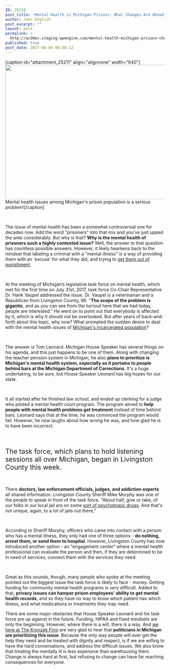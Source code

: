 ```yaml
---
ID: 25210
post_title: 'Mental Health in Michigan Prisons: What Changes Are Ahead?'
author: John English
post_excerpt: ""
layout: post
permalink: >
  http://acddev.staging.wpengine.com/mental-health-michigan-prisons-changes-ahead.html
published: true
post_date: 2017-08-04 08:30:12
---
```

[caption id="attachment_25211" align="alignnone" width="640"]<img class="size-large wp-image-25211" src="http://acddev.staging.wpengine.com/wp-content/uploads/2017/08/barbed-wire-1408454_1280-1024x678.jpg" alt="" width="640" height="424" /> Mental health issues among Michigan's prison population is a serious problem![/caption]

&nbsp;

<span style="font-weight: 400;">The issue of mental health has been a somewhat controversial one for decades now. Add the word "prisoners" into that mix and you've just upped the ante considerably. But why is that? </span><b>Why is the mental health of prisoners such a highly contested issue?</b><span style="font-weight: 400;"> Well, the answer to that question has countless possible answers. However, it likely hearkens back to the mindset that labeling a criminal with a "mental illness" is a way of providing them with an 'excuse' for what they did, and trying to </span><a href="https://acddev.staging.wpengine.com/sentencing-options.html" target="_blank" rel="noopener"><span style="font-weight: 400;">get them out of punishment</span></a><span style="font-weight: 400;">.</span>

&nbsp;

<span style="font-weight: 400;">At the meeting of Michigan’s legislative task force on mental health, which met for the first time on July 31st, 2017, task force Co-Chair Representative Dr. Hank Vaupel addressed the issue. Dr. Vaupel is a veterinarian and a Republican from Livingston County, MI. "</span><b>The scope of the problem is gigantic</b><span style="font-weight: 400;">, and as you can see from the turnout here that we had today, people are interested." He went on to point out that everybody is affected by it, which is why it should not be overlooked. But after years of back-and-forth about this topic, why now? What prompted the sudden desire to deal with the mental health issues of </span><a href="https://acddev.staging.wpengine.com/pre-arrest-help-from-us.html" target="_blank" rel="noopener"><span style="font-weight: 400;">Michigan's incarcerated population</span></a><span style="font-weight: 400;">?</span>

&nbsp;

<span style="font-weight: 400;">The answer is Tom Leonard. Michigan House Speaker has several things on his agenda, and this just happens to be one of them. Along with changing the teacher pension system in Michigan, he also </span><b>plans to prioritize is Michigan's mental health system, especially as it pertains to people behind bars at the Michigan Department of Corrections</b><span style="font-weight: 400;">. It's a huge undertaking, to be sure, but House Speaker Leonard has big hopes for our state.</span>

&nbsp;

<span style="font-weight: 400;">It all started after he finished law school, and ended up clerking for a judge who piloted a mental health court program. The program aimed to </span><b>help people with mental health problems get treatment</b><span style="font-weight: 400;"> instead of time behind bars. Leonard says that at the time, he was convinced the program would fail. However, he now laughs about how wrong he was, and how glad he is to have been incorrect. </span>

&nbsp;
<h2><span style="font-weight: 400;">The task force, which plans to hold listening sessions all over Michigan, began in Livingston County this week. </span></h2>
&nbsp;

<span style="font-weight: 400;">There </span><b>doctors, law enforcement officials, judges, and addiction experts</b><span style="font-weight: 400;"> all shared information. Livingston County Sheriff Mike Murphy was one of the people to speak in front of the task force. "About half, give or take, of our folks in our local jail are on some </span><a href="https://acddev.staging.wpengine.com/drug-charges.html" target="_blank" rel="noopener"><span style="font-weight: 400;">sort of psychotropic drugs</span></a><span style="font-weight: 400;">. And that's not unique, again, to a lot of jails out there,"</span>

&nbsp;

<span style="font-weight: 400;">According to Sheriff Murphy, officers who came into contact with a person who has a mental illness, they only had one of three options - </span><b>do nothing, arrest them, or send them to hospital</b><span style="font-weight: 400;">. However, Livingston County has now introduced another option - an "engagement center" where a mental health professional can evaluate the person and then, if they are determined to be in need of services, connect them with the services they need.  </span>

&nbsp;

<span style="font-weight: 400;">Great as this sounds, though, many people who spoke at the meeting pointed out the biggest issue the task force is likely to face - money. Getting funding for community mental health programs is very difficult. Added to that, </span><b>privacy issues can hamper prison employees' ability to get mental health records</b><span style="font-weight: 400;">, and so they have no way to know which patient has which illness, and what medications or treatments they may need.</span>

<span style="font-weight: 400;">There are some major obstacles that House Speaker Leonard and his task force are up against in the future. Funding, HIPAA and fixed mindsets are only the beginning. However, where there is a will, there is a way. And </span><a href="https://acddev.staging.wpengine.com/trial-attorneys.html" target="_blank" rel="noopener"><span style="font-weight: 400;">we here at The Kronzek Firm</span></a><span style="font-weight: 400;"> are very glad to hear that </span><b>politicians in Michigan are prioritizing this issue</b><span style="font-weight: 400;">. Because the only way people will ever get the help they need and be treated with dignity and respect, is if we are willing to have the hard conversations, and address the difficult issues. We also know that treating the mentally ill is less expensive than warehousing them. Change is always hard at first, but refusing to change can have far reaching consequences for everyone.</span>

&nbsp;